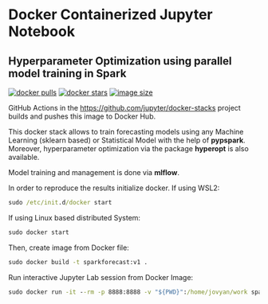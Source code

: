 # Docker Containerized Jupyter Notebook 

## Hyperparameter Optimization using parallel model training in Spark


[![docker pulls](https://img.shields.io/docker/pulls/jupyter/pyspark-notebook.svg)](https://hub.docker.com/r/jupyter/pyspark-notebook/)
[![docker stars](https://img.shields.io/docker/stars/jupyter/pyspark-notebook.svg)](https://hub.docker.com/r/jupyter/pyspark-notebook/)
[![image size](https://img.shields.io/docker/image-size/jupyter/pyspark-notebook/latest)](https://hub.docker.com/r/jupyter/pyspark-notebook/ "jupyter/pyspark-notebook image size")

GitHub Actions in the <https://github.com/jupyter/docker-stacks> project builds and pushes this image to Docker Hub.

This docker stack allows to train forecasting models using any Machine Learning (sklearn based) or Statistical Model with the help of **pypspark**. Moreover, hyperparameter optimization via the package **hyperopt** is also available. 

Model training and management is done via **mlflow**. 

In order to reproduce the results initialize docker. If using WSL2:

```bat
sudo /etc/init.d/docker start
```

If using Linux based distributed System: 

```bat
sudo docker start
```
Then, create image from Docker file: 

```bat
sudo docker build -t sparkforecast:v1 .
```

Run interactive Jupyter Lab session from Docker Image: 


```bat
sudo docker run -it --rm -p 8888:8888 -v "${PWD}":/home/jovyan/work sparkforecast:v1
```


